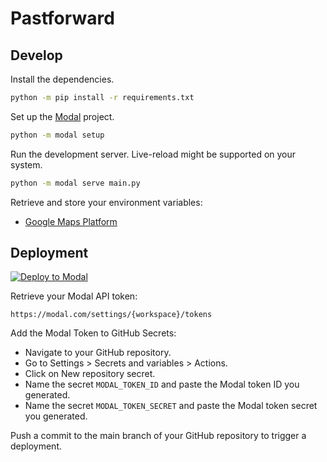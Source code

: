 # Pastforward

## Develop

Install the dependencies.

```sh
python -m pip install -r requirements.txt
```

Set up the [Modal](https://modal.com/) project.

```sh
python -m modal setup
```

Run the development server. Live-reload might be supported on your system.

```sh
python -m modal serve main.py
```

Retrieve and store your environment variables:

- [Google Maps Platform](https://console.cloud.google.com/google/maps-apis/onboard;flow=gmp-api-key-flow)

## Deployment

[![Deploy to Modal](https://github.com/EthanThatOneKid/pastforward/actions/workflows/deploy.yaml/badge.svg)](https://github.com/EthanThatOneKid/pastforward/actions/workflows/deploy.yaml)

Retrieve your Modal API token:

```
https://modal.com/settings/{workspace}/tokens
```

Add the Modal Token to GitHub Secrets:

- Navigate to your GitHub repository.
- Go to Settings > Secrets and variables > Actions.
- Click on New repository secret.
- Name the secret `MODAL_TOKEN_ID` and paste the Modal token ID you generated.
- Name the secret `MODAL_TOKEN_SECRET` and paste the Modal token secret you generated.

Push a commit to the main branch of your GitHub repository to trigger a deployment.
